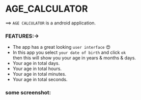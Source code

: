 # AGE_CALCULATOR
 ==> `AGE CALCULATOR` is a android application. 
### FEATURES:->
- The app has a great looking `user interface` 😍
- In this app you select `your date of birth` and click `ok`<br>
  then this will show you your age in years & months & days.
- Your age in total days.
- Your age in total hours.
- Your age in total minutes.
- Your age in total seconds.

### some screenshot:

